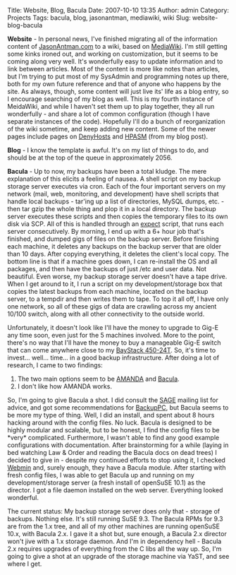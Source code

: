 Title: Website, Blog, Bacula
Date: 2007-10-10 13:35
Author: admin
Category: Projects
Tags: bacula, blog, jasonantman, mediawiki, wiki
Slug: website-blog-bacula

**Website** - In personal news, I've finished migrating all of the
information content of [JasonAntman.com](http://www.jasonantman.com) to
a wiki, based on [MediaWiki](http://www.mediawiki.org). I'm still
getting some kinks ironed out, and working on customization, but it
seems to be coming along very well. It's wonderfully easy to update
information and to link between articles. Most of the content is more
like notes than articles, but I'm trying to put most of my SysAdmin and
programming notes up there, both for my own future reference and that of
anyone who happens by the site. As always, though, some content will
just live its' life as a blog entry, so I encourage searching of my blog
as well. This is my fourth instance of MeidaWiki, and while I haven't
set them up to play together, they all run wonderfully - and share a lot
of common configuration (though I have separate instances of the code).
Hopefully I'll do a bunch of reorganization of the wiki sometime, and
keep adding new content. Some of the newer pages include pages on
[DenyHosts](http://www.jasonantman.com/wiki/index.php/DenyHosts) and
[HPASM](http://www.jasonantman.com/wiki/index.php/Hpasm) (from my blog
post).

**Blog** - I know the template is awful. It's on my list of things to
do, and should be at the top of the queue in approximately 2056.

**Bacula** - Up to now, my backups have been a total kludge. The mere
explanation of this elicits a feeling of nausea. A shell script on my
backup storage server executes via cron. Each of the four important
servers on my network (mail, web, monitoring, and development) have
shell scripts that handle local backups - tar'ing up a list of
directories, MySQL dumps, etc. - then tar gzip the whole thing and plop
it in a local directory. The backup server executes these scripts and
then copies the temporary files to its own disk via SCP. All of this is
handled through an [expect](http://expect.nist.gov/) script, that runs
each server consecutively. By morning, I end up with a 6+ hour job
that's finished, and dumped gigs of files on the backup server. Before
finishing each machine, it deletes any backups on the backup server that
are older than 10 days. After copying everything, it deletes the
client's local copy. The bottom line is that if a machine goes down, I
can re-install the OS and all packages, and then have the backups of
just /etc and user data. Not beautiful. Even worse, my backup storage
server doesn't have a tape drive. When I get around to it, I run a
script on my development/storage box that copies the latest backups from
each machine, located on the backup server, to a tempdir and then writes
them to tape. To top it all off, I have only one network, so all of
these gigs of data are crawling across my ancient 10/100 switch, along
with all other connectivity to the outside world.

Unfortunately, it doesn't look like I'll have the money to upgrade to
Gig-E any time soon, even just for the 5 machines involved. More to the
point, there's no way that I'll have the money to buy a manageable Gig-E
switch that can come anywhere close to my [BayStack
450-24T](http://www.jasonantman.com/wiki/index.php/BayStack_450-24T).
So, it's time to invest... well... time... in a good backup
infrastructure. After doing a lot of research, I came to two findings:

1.  The two main options seem to be [AMANDA](http://www.amanda.org/) and
    [Bacula](http://www.bacula.org/).
2.  I don't like how AMANDA works.

So, I'm going to give Bacula a shot. I did consult the
[SAGE](http://www.sage.org/) mailing list for advice, and got some
recommendations for [BackupPC](http://backuppc.sourceforge.net/), but
Bacula seems to be more my type of thing. Well, I did an install, and
spent about 8 hours hacking around with the config files. No luck.
Bacula is designed to be highly modular and scalable, but to be honest,
I find the config files to be \*very\* complicated. Furthermore, I
wasn't able to find any good example configurations with documentation.
After brainstorming for a while (laying in bed watching Law & Order and
reading the Bacula docs on dead trees) I decided to give in - despite my
continued efforts to stop using it, I checked
[Webmin](http://www.webmin.com) and, surely enough, they have a Bacula
module. After starting with fresh config files, I was able to get Bacula
up and running on my development/storage server (a fresh install of
openSuSE 10.1) as the director. I got a file daemon installed on the web
server. Everything looked wonderful.

The current status: My backup storage server does only that - storage of
backups. Nothing else. It's still running SuSE 9.3. The Bacula RPMs for
9.3 are from the 1.x tree, and all of my other machines are running
openSuSE 10.x, with Bacula 2.x. I gave it a shot but, sure enough, a
Bacula 2.x director won't jive with a 1.x storage daemon. And I'm in
dependency hell - Bacula 2.x requires upgrades of everything from the C
libs all the way up. So, I'm going to give a shot at an upgrade of the
storage machine via YaST, and see where I get.

